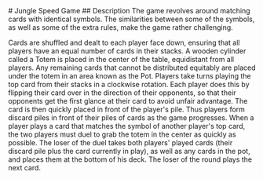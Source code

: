 <snippet>
  <content>
# Jungle Speed Game
## Description
The game revolves around matching cards with identical symbols. The similarities between some of the symbols, as well as some of the extra rules, make the game rather challenging.

Cards are shuffled and dealt to each player face down, ensuring that all players have an equal number of cards in their stacks. A wooden cylinder called a Totem is placed in the center of the table, equidistant from all players. Any remaining cards that cannot be distributed equitably are placed under the totem in an area known as the Pot. Players take turns playing the top card from their stacks in a clockwise rotation. Each player does this by flipping their card over in the direction of their opponents, so that their opponents get the first glance at their card to avoid unfair advantage. The card is then quickly placed in front of the player's pile. Thus players form discard piles in front of their piles of cards as the game progresses. When a player plays a card that matches the symbol of another player's top card, the two players must duel to grab the totem in the center as quickly as possible. The loser of the duel takes both players' played cards (their discard pile plus the card currently in play), as well as any cards in the pot, and places them at the bottom of his deck. The loser of the round plays the next card.


</content>
</snippet>
